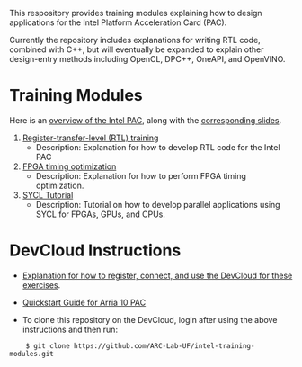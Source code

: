 This respository provides training modules explaining how to design applications for the Intel Platform Acceleration Card (PAC).

Currently the repository includes explanations for writing RTL code, combined with C++, but will eventually be expanded to explain other design-entry methods including OpenCL, DPC++, OneAPI, and OpenVINO.

# Training Modules

Here is an [overview of the Intel PAC](https://www.youtube.com/watch?v=HatHuLtZ5-0&), along with the [corresponding slides](intel_pac_overview.pptx).

1. [Register-transfer-level (RTL) training](RTL/)
    - Description: Explanation for how to develop RTL code for the Intel PAC
1. [FPGA timing optimization](timing/)
    - Description: Explanation for how to perform FPGA timing optimization.
1. [SYCL Tutorial](SYCL/)
    - Description: Tutorial on how to develop parallel applications using SYCL for FPGAs, GPUs, and CPUs.
     
# DevCloud Instructions

- [Explanation for how to register, connect, and use the DevCloud for these exercises](https://github.com/intel/FPGA-Devcloud).

- [Quickstart Guide for Arria 10 PAC](https://github.com/intel/FPGA-Devcloud/tree/master/main/QuickStartGuides/RTL_AFU_Program_PAC_Quickstart/Arria10)

- To clone this repository on the DevCloud, login after using the above instructions and then run: 
    
```
    $ git clone https://github.com/ARC-Lab-UF/intel-training-modules.git   
```
    
